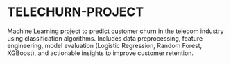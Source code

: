 # TELECHURN-PROJECT
Machine Learning project to predict customer churn in the telecom industry using classification algorithms. Includes data preprocessing, feature engineering, model evaluation (Logistic Regression, Random Forest, XGBoost), and actionable insights to improve customer retention.
